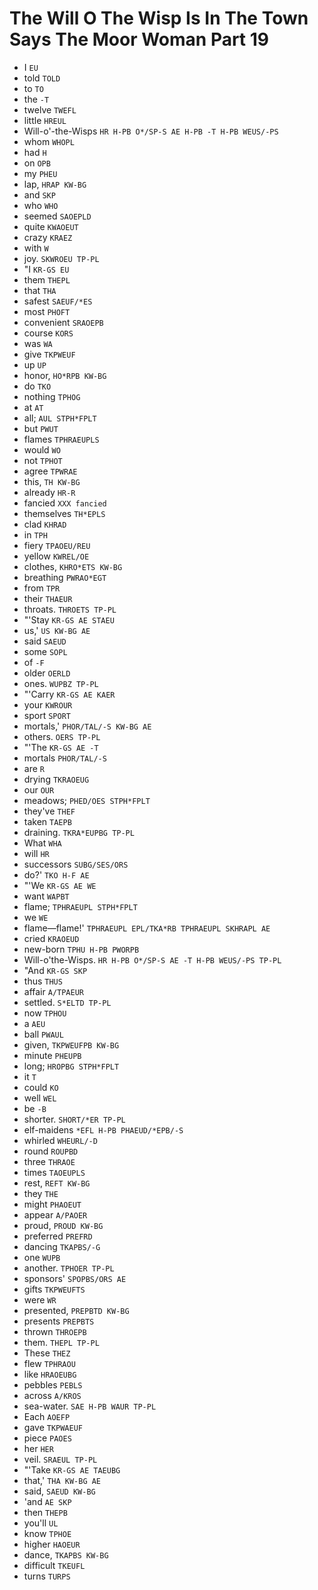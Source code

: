 # The Will O The Wisp Is In The Town Says The Moor Woman Part 19

* I `EU`
* told `TOLD`
* to `TO`
* the `-T`
* twelve `TWEFL`
* little `HREUL`
* Will-o'-the-Wisps `HR H-PB O*/SP-S AE H-PB -T H-PB WEUS/-PS`
* whom `WHOPL`
* had `H`
* on `OPB`
* my `PHEU`
* lap, `HRAP KW-BG`
* and `SKP`
* who `WHO`
* seemed `SAOEPLD`
* quite `KWAOEUT`
* crazy `KRAEZ`
* with `W`
* joy. `SKWROEU TP-PL`
* "I `KR-GS EU`
* them `THEPL`
* that `THA`
* safest `SAEUF/*ES`
* most `PHOFT`
* convenient `SRAOEPB`
* course `KORS`
* was `WA`
* give `TKPWEUF`
* up `UP`
* honor, `HO*RPB KW-BG`
* do `TKO`
* nothing `TPHOG`
* at `AT`
* all; `AUL STPH*FPLT`
* but `PWUT`
* flames `TPHRAEUPLS`
* would `WO`
* not `TPHOT`
* agree `TPWRAE`
* this, `TH KW-BG`
* already `HR-R`
* fancied `XXX fancied`
* themselves `TH*EPLS`
* clad `KHRAD`
* in `TPH`
* fiery `TPAOEU/REU`
* yellow `KWREL/OE`
* clothes, `KHRO*ETS KW-BG`
* breathing `PWRAO*EGT`
* from `TPR`
* their `THAEUR`
* throats. `THROETS TP-PL`
* "'Stay `KR-GS AE STAEU`
* us,' `US KW-BG AE`
* said `SAEUD`
* some `SOPL`
* of `-F`
* older `OERLD`
* ones. `WUPBZ TP-PL`
* "'Carry `KR-GS AE KAER`
* your `KWROUR`
* sport `SPORT`
* mortals,' `PHOR/TAL/-S KW-BG AE`
* others. `OERS TP-PL`
* "'The `KR-GS AE -T`
* mortals `PHOR/TAL/-S`
* are `R`
* drying `TKRAOEUG`
* our `OUR`
* meadows; `PHED/OES STPH*FPLT`
* they've `THEF`
* taken `TAEPB`
* draining. `TKRA*EUPBG TP-PL`
* What `WHA`
* will `HR`
* successors `SUBG/SES/ORS`
* do?' `TKO H-F AE`
* "'We `KR-GS AE WE`
* want `WAPBT`
* flame; `TPHRAEUPL STPH*FPLT`
* we `WE`
* flame—flame!' `TPHRAEUPL EPL/TKA*RB TPHRAEUPL SKHRAPL AE`
* cried `KRAOEUD`
* new-born `TPHU H-PB PWORPB`
* Will-o'the-Wisps. `HR H-PB O*/SP-S AE -T H-PB WEUS/-PS TP-PL`
* "And `KR-GS SKP`
* thus `THUS`
* affair `A/TPAEUR`
* settled. `S*ELTD TP-PL`
* now `TPHOU`
* a `AEU`
* ball `PWAUL`
* given, `TKPWEUFPB KW-BG`
* minute `PHEUPB`
* long; `HROPBG STPH*FPLT`
* it `T`
* could `KO`
* well `WEL`
* be `-B`
* shorter. `SHORT/*ER TP-PL`
* elf-maidens `*EFL H-PB PHAEUD/*EPB/-S`
* whirled `WHEURL/-D`
* round `ROUPBD`
* three `THRAOE`
* times `TAOEUPLS`
* rest, `REFT KW-BG`
* they `THE`
* might `PHAOEUT`
* appear `A/PAOER`
* proud, `PROUD KW-BG`
* preferred `PREFRD`
* dancing `TKAPBS/-G`
* one `WUPB`
* another. `TPHOER TP-PL`
* sponsors' `SPOPBS/ORS AE`
* gifts `TKPWEUFTS`
* were `WR`
* presented, `PREPBTD KW-BG`
* presents `PREPBTS`
* thrown `THROEPB`
* them. `THEPL TP-PL`
* These `THEZ`
* flew `TPHRAOU`
* like `HRAOEUBG`
* pebbles `PEBLS`
* across `A/KROS`
* sea-water. `SAE H-PB WAUR TP-PL`
* Each `AOEFP`
* gave `TKPWAEUF`
* piece `PAOES`
* her `HER`
* veil. `SRAEUL TP-PL`
* "'Take `KR-GS AE TAEUBG`
* that,' `THA KW-BG AE`
* said, `SAEUD KW-BG`
* 'and `AE SKP`
* then `THEPB`
* you'll `UL`
* know `TPHOE`
* higher `HAOEUR`
* dance, `TKAPBS KW-BG`
* difficult `TKEUFL`
* turns `TURPS`
